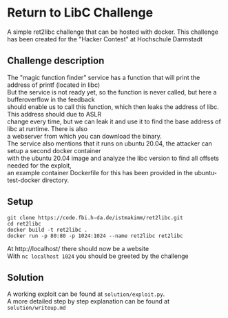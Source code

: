 # Return to LibC Challenge

A simple ret2libc challenge that can be hosted with docker.
This challenge has been created for the "Hacker Contest" at Hochschule Darmstadt

## Challenge description

The "magic function finder" service has a function that will print the address of printf (located in libc)  
But the service is not ready yet, so the function is never called, but here a bufferoverflow in the feedback  
should enable us to call this function, which then leaks the address of libc. This address should due to ASLR  
change every time, but we can leak it and use it to find the base address of libc at runtime. There is also  
a webserver from which you can download the binary.  
The service also mentions that it runs on ubuntu 20.04, the attacker can setup a second docker container  
with the ubuntu 20.04 image and analyze the libc version to find all offsets needed for the exploit,  
an example container Dockerfile for this has been provided in the ubuntu-test-docker directory.

## Setup

```
git clone https://code.fbi.h-da.de/istmakimm/ret2libc.git 
cd ret2libc
docker build -t ret2libc .
docker run -p 80:80 -p 1024:1024 --name ret2libc ret2libc
```

At http://localhost/ there should now be a website  
With `nc localhost 1024` you should be greeted by the challenge

## Solution

A working exploit can be found at `solution/exploit.py`.  
A more detailed step by step explanation can be found at `solution/writeup.md`  

